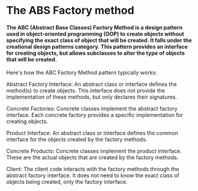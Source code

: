 # The ABS Factory method

#### The ABC (Abstract Base Classes) Factory Method is a design pattern used in object-oriented programming (OOP) to create objects without specifying the exact class of object that will be created. It falls under the creational design patterns category. This pattern provides an interface for creating objects, but allows subclasses to alter the type of objects that will be created.

Here's how the ABC Factory Method pattern typically works:

Abstract Factory Interface: An abstract class or interface defines the method(s) to create objects. This interface does not provide the implementation of these methods, but only declares their signatures.

Concrete Factories: Concrete classes implement the abstract factory interface. Each concrete factory provides a specific implementation for creating objects.

Product Interface: An abstract class or interface defines the common interface for the objects created by the factory methods.

Concrete Products: Concrete classes implement the product interface. These are the actual objects that are created by the factory methods.

Client: The client code interacts with the factory methods through the abstract factory interface. It does not need to know the exact class of objects being created, only the factory interface.